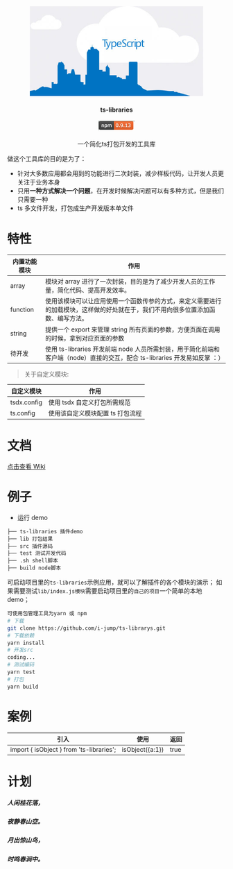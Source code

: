 <p align="center">
  <a href="https://github.com/i-jump/ts-librarys.git">
    <img src="img/ts.jpg" width="400">
  </a>
</p>
<h4 align="center">ts-libraries <br> <br> <img src="img/npm.png"/></h4>
<p align="center">一个简化ts打包开发的工具库</p>

做这个工具库的目的是为了：

- 针对大多数应用都会用到的功能进行二次封装，减少样板代码，让开发人员更关注于业务本身
- 只用**一种方式解决一个问题**，在开发时候解决问题可以有多种方式，但是我们只需要一种
- ts 多文件开发，打包成生产开发版本单文件

# 特性

| 内置功能模块 | 作用                                                                                                                             |
| ------------ | -------------------------------------------------------------------------------------------------------------------------------- |
| array        | 模块对 array 进行了一次封装，目的是为了减少开发人员的工作量，简化代码、提高开发效率。                                            |
| function     | 使用该模块可以让应用使用一个函数传参的方式，来定义需要进行的加载模块，这样做的好处就在于，我们不用向很多位置添加函数、编写方法。 |
| string       | 提供一个 export 来管理 string 所有页面的参数，方便页面在调用的时候，拿到对应页面的参数                                           |
| 待开发       | 使用 ts-libraries 开发前端 node 人员所需封装，用于简化前端和客户端（node）直接的交互，配合 ts-libraries 开发易如反掌 ：）        |

> 关于自定义模块:

| 自定义模块  | 作用                             |
| ----------- | -------------------------------- |
| tsdx.config | 使用 tsdx 自定义打包所需规范     |
| ts.config   | 使用该自定义模块配置 ts 打包流程 |

# 文档

[点击查看 Wiki](https://github.com/i-jump/ts-libraries/wiki)

# 例子

- 运行 demo

```bash
├── ts-libraries 插件demo
├── lib 打包结果
├── src 插件源码
├── test 测试开发代码
├── .sh shell脚本
├── build node脚本
```

可启动项目里的`ts-libraries`示例应用，就可以了解插件的各个模块的演示；
如果需要测试`lib/index.js模块`需要启动项目里的`自己的项目`一个简单的本地 demo；

```bash
可使用包管理工具为yarn 或 npm
# 下载
git clone https://github.com/i-jump/ts-librarys.git
# 下载依赖
yarn install
# 开发src
coding...
# 测试编码
yarn test
# 打包
yarn build
```

# 案例

| 引入                                     | 使用            | 返回 |
| ---------------------------------------- | --------------- | ---- |
| import { isObject } from 'ts-libraries'; | isObject({a:1}) | true |

# 计划

##### 人闲桂花落，

##### 夜静春山空。

##### 月出惊山鸟，

##### 时鸣春涧中。
